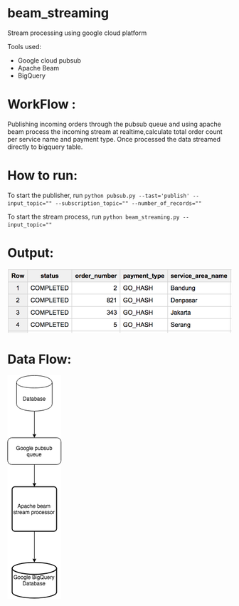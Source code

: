 # beam_streaming
Stream processing using google cloud platform

Tools used:
  * Google cloud pubsub
  * Apache Beam
  * BigQuery
  
# WorkFlow :
Publishing incoming orders through the pubsub queue and using apache beam process the incoming stream at realtime,calculate total order count per service name and payment type. Once processed the data streamed directly to bigquery table.

# How to run:

To start the publisher, run `python pubsub.py --tast='publish' --input_topic="" --subscription_topic="" --number_of_records=""`

To start the stream process, run `python beam_streaming.py --input_topic=""`

# Output:

![Alt text](output.png)

# Data Flow:

![Alt text](data_flow_model.png)
